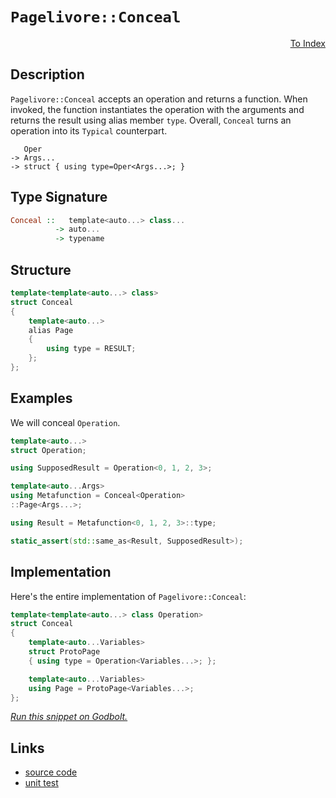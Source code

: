 <!-- Copyright 2024 Feng Mofan
SPDX-License-Identifier: Apache-2.0 -->

# `Pagelivore::Conceal`

<p style='text-align: right;'><a href="../../../facilities/metafunctions.md#pagelivore-conceal">To Index</a></p>

## Description

`Pagelivore::Conceal` accepts an operation and returns a function.
When invoked, the function instantiates the operation with the arguments and returns the result using alias member `type`.
Overall, `Conceal` turns an operation into its `Typical` counterpart.

<pre><code>   Oper
-> Args...
-> struct { using type=Oper&lt;Args...&gt;; }</code></pre>

## Type Signature

```Haskell
Conceal ::   template<auto...> class... 
          -> auto...
          -> typename
```

## Structure

```C++
template<template<auto...> class>
struct Conceal
{
    template<auto...>
    alias Page
    {
        using type = RESULT;
    };
};
```

## Examples

We will conceal `Operation`.

```C++
template<auto...>
struct Operation;

using SupposedResult = Operation<0, 1, 2, 3>;

template<auto...Args>
using Metafunction = Conceal<Operation>
::Page<Args...>;

using Result = Metafunction<0, 1, 2, 3>::type;

static_assert(std::same_as<Result, SupposedResult>);
```

## Implementation

Here's the entire implementation of `Pagelivore::Conceal`:

```C++
template<template<auto...> class Operation>
struct Conceal
{
    template<auto...Variables>
    struct ProtoPage
    { using type = Operation<Variables...>; };

    template<auto...Variables>
    using Page = ProtoPage<Variables...>;
};
```

[*Run this snippet on Godbolt.*](https://godbolt.org/#z:OYLghAFBqd5QCxAYwPYBMCmBRdBLAF1QCcAaPECAMzwBtMA7AQwFtMQByARg9KtQYEAysib0QXACx8BBAKoBnTAAUAHpwAMvAFYTStJg1DIApACYAQuYukl9ZATwDKjdAGFUtAK4sGIAKwAzKSuADJ4DJgAcj4ARpjEIGYAnKQADqgKhE4MHt6%2BAcEZWY4C4ZExLPGJKbaY9qUMQgRMxAR5Pn5BdQ05za0E5dFxCUmpCi1tHQXdEwNDldVjAJS2qF7EyOwcBJgsaQa7JoFuu/uHmMduTF5EAHQPx9gA1MgGCgrPAPJpCUyNTxMGgAghNiF4HM8PAwtmIgcCTAB2Kwg55o55nA7/S4nG73B4ANVaeCYsXoCkBqPRYIhBGeymIqCIyiYwEuVLRSIszy8WSMGIAnr9nscACLfX7Ef45K5E4gksmYBQPO6AwLcpGi44ohEcjF7LFHXG3VAquUK8mU4Honl84D01mYEWBcUMpmoFls2XE0nklVqnWa7Xw%2BEAegAVJGo9HQ2GowAVbBCeNR2MgiPRzNp3UIsyBCJvLxYZ1uNAwzBpAgUwLYEMgzEXK5402PGvwmmQn5/AHquvA3kRe1CLxpYqYdAAJSVXlodLFEu7MpOGlIzy4q7Mq8CAb7DexTZNKuBxGA1drIIH/IAspgWlQvDDGs7xdDYbQrl2pT3z8CQCBPTibjHqe/ptr2ILwpe9pTgoM5zi6zw3neD4OEubgrmuG5bk8f4EEKOKBiCcyOMgAD6TAfAkBAQBM6B/gorCYOR1ZuDBcGrsOo6ZOObGzk8yzahwqy0Jw/i8H4HBaKQqCcG41jWM8CjrJsTrmIEPCkAQmhCasADWASSHcGiSFwiKBBo/gaGYABs1lmAAHPZ%2BicJIvAsBIGgrhJUkyRwvAKCAK5aZJQmkHAsAwIgIDrAQaS3OQlBoPsdAJFEjGcKo9nWQAtNZkjPMAyDIGuhlmLw46ECQeB0eu/CCCIYjsFIMiCIoKjqCFpC6OuADuUppJwPDCaJ4nadJnBfLccV0qgVDPJlOV5QVRUlXcZjPBAHjJfQxAinmXDLLwwVaKsEBIElaQpWQFAQBdV0gMAUibjQs4JAFECxGNsQRK0AqDbw33MMQApfLE2iYA4/2kElbCCF8DC0H9nVYLEXjANctC0AF3C8FgLCGMA4jI3gxAQ44ABuSpjZgqgQ7c2waREuwiZ1tB4LEUrAx4WBjQQ8ruTjpCU8QsTcaKewE2zRjaasVAGKeBJ4JgPVdhJGl1cIojiM1GttWoY3dfoBMoPJlj6OzAWQKsqCVjk2PZbRYqmJY1hmD5wvylglsQKsdhkzkLgMO4nidHoYQRMMVSjOuxTZAI0x%2BDHmRxwwCwjIk65%2B6hAj9FMIcFJn9T%2BznkyDBHizR7YpcJ3ocxtGnUcZ77ylbBIw0cGJpDebwvnzVluX5YVxVSGtG24JVu1qQdR0y6sCCYEwWCJD7pD6ZIgR3MkgSIpIxlmJI1mef41mpCzrmkO56l3NZXDWfZyT2bf/gmf4W/WV3Y2%2Bf5gWaTLYWRWdaKU14o3TujtNKbBOCtBYOTRE2UmCvAMPyLgyQ7hcCMuVfARBPZ6A1g1bW0hdZKH1p1XQm4%2BpMAGjjdundu7jQ4JNWKtxnizWeNA2B8DEEEzXKg9BGgNpbUujtPagQzCHV/iFU651UDbQSAlW6MihGjHYXAt4BMUFcBXC9XYxB3qfU6oDX6UNDHA1BuDSGgsYaMAIPDRGY0UZowxljKGeNJbbCkvgUmqFKbYykjTOmuwoZM3qGNNmHNfrc3cUdfmUNhaiyUOLfGRgpagEkXweWChFbK1VlDPBWsmqENkHrDqUkyFG2ls7KwZswne2trbAQ9tHYukqa7d2CRPZUytj0YufgICuBruucOFR056Fjo0AZ6Rk6NAbksQuvQS4DAmVnRoucy7DMbrXau%2BdE5V3mOXEZB01gbFboclmtDP6cDYcQGBcCEFqOQbwoyY8sEkBEdPCRJ054LyXpQdu59L6oOMoiV%2BiIzKSH3nldcdCv62B/sdUK4UooxWmvIsBqV0ocGgUtFgChybFXJigu4FwJiYIntVXBsh8EFJavIYhJSdAgGCBQqhQ1nId1Gp1XyjDposLmli/KOK8XPAJag4ldJNqKKuiIwI4j4VSJQJKnaqLFWjDxaOUiIrSJivItcvKfA6A6L0V9H6wNjEmpBmDMmUMrFwwRkjDxmBUbozEM4wWrjklRNIJ4/2Pjqa02QPTIJggQms3ZpzAUkTeYxMFnEsWEtkmDj/nLVkmSlYq1%2BGrXgeTGoSEKa1OlBtGXlOMKbGwNT4B1MaNjUMtETYu0sG7HuHtqqdJXssgOfSg4TKGZHWZkySg5AmWMnIMzK7toWXnfIOzx1NFLqOjOuzJ2h0znO/ZGzDlKWOU1GhHKfKXP5c8QV%2BLCViueRPN5srZ6kHnovUYK8z5uTGHcQIgR/CWRMp5F9iI74f05Zwb%2BQUr1r38Jvfw9kbLJEkMkMy28uDBBZoEXdPd/0fJ0mysqv691%2BVQ8sVYwssjOEkEAA)

## Links

- [source code](../../../../conceptrodon/pagelivore/conceal.hpp)
- [unit test](../../../../tests/unit/metafunctions/pagelivore/conceal.test.hpp)
